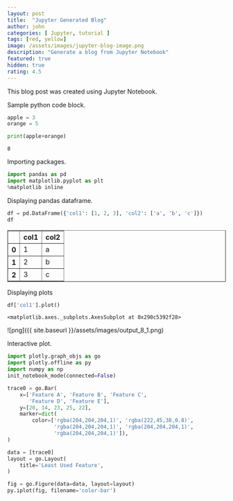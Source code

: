```yaml
---
layout: post
title:  "Jupyter Generated Blog"
author: john
categories: [ Jupyter, tutorial ]
tags: [red, yellow]
image: /assets/images/jupyter-blog-image.png
description: "Generate a blog from Jupyter Notebook"
featured: true
hidden: true
rating: 4.5
---
```



This blog post was created using Jupyter Notebook.

Sample python code block.


```python
apple = 3
orange = 5

print(apple+orange)
```

    8
    

Importing packages.


```python
import pandas as pd
import matplotlib.pyplot as plt
%matplotlib inline
```

Displaying pandas dataframe.


```python
df = pd.DataFrame({'col1': [1, 2, 3], 'col2': ['a', 'b', 'c']})
df
```




<div>
<style scoped>
    .dataframe tbody tr th:only-of-type {
        vertical-align: middle;
    }

    .dataframe tbody tr th {
        vertical-align: top;
    }

    .dataframe thead th {
        text-align: right;
    }
</style>
<table border="1" class="dataframe">
  <thead>
    <tr style="text-align: right;">
      <th></th>
      <th>col1</th>
      <th>col2</th>
    </tr>
  </thead>
  <tbody>
    <tr>
      <th>0</th>
      <td>1</td>
      <td>a</td>
    </tr>
    <tr>
      <th>1</th>
      <td>2</td>
      <td>b</td>
    </tr>
    <tr>
      <th>2</th>
      <td>3</td>
      <td>c</td>
    </tr>
  </tbody>
</table>
</div>



Displaying plots


```python
df['col1'].plot()
```




    <matplotlib.axes._subplots.AxesSubplot at 0x290c5392f28>




![png]({{ site.baseurl }}/assets/images/output_8_1.png)


Interactive plot.


```python
import plotly.graph_objs as go
import plotly.offline as py
import numpy as np
init_notebook_mode(connected=False)
```

```python
trace0 = go.Bar(
    x=['Feature A', 'Feature B', 'Feature C',
       'Feature D', 'Feature E'],
    y=[20, 14, 23, 25, 22],
    marker=dict(
        color=['rgba(204,204,204,1)', 'rgba(222,45,38,0.8)',
               'rgba(204,204,204,1)', 'rgba(204,204,204,1)',
               'rgba(204,204,204,1)']),
)

data = [trace0]
layout = go.Layout(
    title='Least Used Feature',
)

fig = go.Figure(data=data, layout=layout)
py.iplot(fig, filename='color-bar')
```

<script src="https://cdn.plot.ly/plotly-latest.min.js"></script>
<div id="7db3ddfb-934a-4026-a3ad-db1afc59ab02" style="height: 100%; width: 100%;" class="plotly-graph-div"></div><script type="text/javascript">window.PLOTLYENV=window.PLOTLYENV || {};window.PLOTLYENV.BASE_URL="https://plot.ly";Plotly.newPlot("7db3ddfb-934a-4026-a3ad-db1afc59ab02", [{"type": "bar", "x": ["Feature A", "Feature B", "Feature C", "Feature D", "Feature E"], "y": [20, 14, 23, 25, 22], "marker": {"color": ["rgba(204,204,204,1)", "rgba(222,45,38,0.8)", "rgba(204,204,204,1)", "rgba(204,204,204,1)", "rgba(204,204,204,1)"]}}], {"title": "Least Used Feature"}, {"showLink": true, "linkText": "Export to plot.ly"})</script>

Download this notebook as html.

